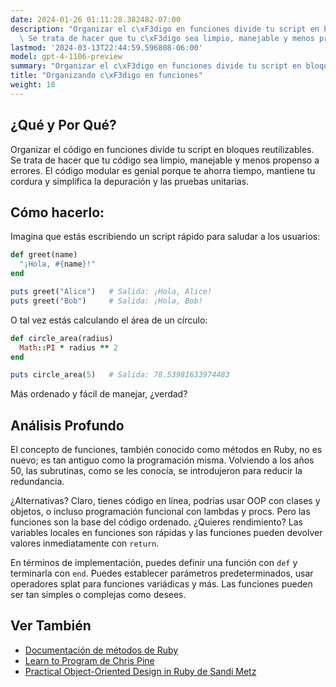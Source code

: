 ```yaml
---
date: 2024-01-26 01:11:28.382482-07:00
description: "Organizar el c\xF3digo en funciones divide tu script en bloques reutilizables.\
  \ Se trata de hacer que tu c\xF3digo sea limpio, manejable y menos propenso a\u2026"
lastmod: '2024-03-13T22:44:59.596808-06:00'
model: gpt-4-1106-preview
summary: "Organizar el c\xF3digo en funciones divide tu script en bloques reutilizables."
title: "Organizando c\xF3digo en funciones"
weight: 18
---
```


## ¿Qué y Por Qué?
Organizar el código en funciones divide tu script en bloques reutilizables. Se trata de hacer que tu código sea limpio, manejable y menos propenso a errores. El código modular es genial porque te ahorra tiempo, mantiene tu cordura y simplifica la depuración y las pruebas unitarias.

## Cómo hacerlo:
Imagina que estás escribiendo un script rápido para saludar a los usuarios:

```Ruby
def greet(name)
  "¡Hola, #{name}!"
end

puts greet("Alice")   # Salida: ¡Hola, Alice!
puts greet("Bob")     # Salida: ¡Hola, Bob!
```

O tal vez estás calculando el área de un círculo:

```Ruby
def circle_area(radius)
  Math::PI * radius ** 2
end

puts circle_area(5)   # Salida: 78.53981633974483
```

Más ordenado y fácil de manejar, ¿verdad?

## Análisis Profundo
El concepto de funciones, también conocido como métodos en Ruby, no es nuevo; es tan antiguo como la programación misma. Volviendo a los años 50, las subrutinas, como se les conocía, se introdujeron para reducir la redundancia.

¿Alternativas? Claro, tienes código en línea, podrías usar OOP con clases y objetos, o incluso programación funcional con lambdas y procs. Pero las funciones son la base del código ordenado. ¿Quieres rendimiento? Las variables locales en funciones son rápidas y las funciones pueden devolver valores inmediatamente con `return`.

En términos de implementación, puedes definir una función con `def` y terminarla con `end`. Puedes establecer parámetros predeterminados, usar operadores splat para funciones variádicas y más. Las funciones pueden ser tan simples o complejas como desees.

## Ver También
- [Documentación de métodos de Ruby](https://ruby-doc.org/core-2.7.0/Method.html)
- [Learn to Program de Chris Pine](https://pine.fm/LearnToProgram/)
- [Practical Object-Oriented Design in Ruby de Sandi Metz](https://www.poodr.com/)
